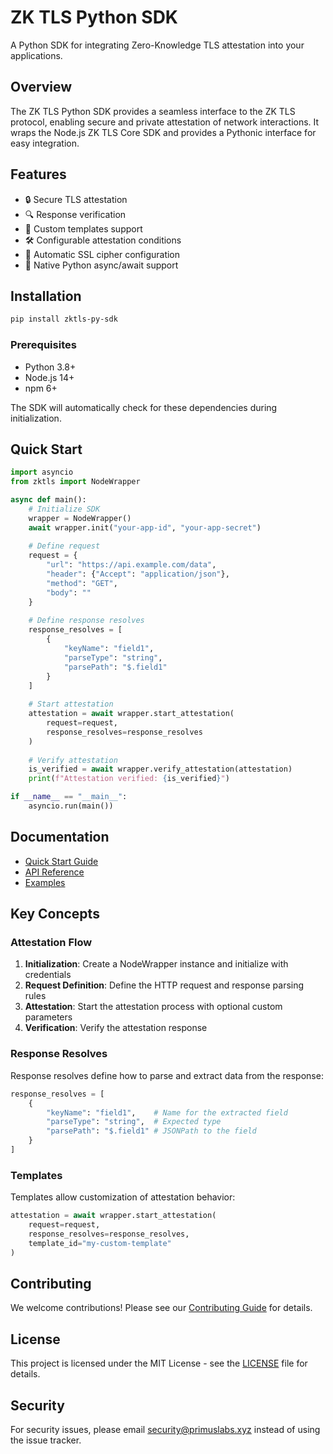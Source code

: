 # ZK TLS Python SDK

A Python SDK for integrating Zero-Knowledge TLS attestation into your applications.

## Overview

The ZK TLS Python SDK provides a seamless interface to the ZK TLS protocol, enabling secure and private attestation of network interactions. It wraps the Node.js ZK TLS Core SDK and provides a Pythonic interface for easy integration.

## Features

- 🔒 Secure TLS attestation
- 🔍 Response verification
- 📝 Custom templates support
- 🛠️ Configurable attestation conditions
- 🔄 Automatic SSL cipher configuration
- 🐍 Native Python async/await support

## Installation

```bash
pip install zktls-py-sdk
```

### Prerequisites

- Python 3.8+
- Node.js 14+
- npm 6+

The SDK will automatically check for these dependencies during initialization.

## Quick Start

```python
import asyncio
from zktls import NodeWrapper

async def main():
    # Initialize SDK
    wrapper = NodeWrapper()
    await wrapper.init("your-app-id", "your-app-secret")
    
    # Define request
    request = {
        "url": "https://api.example.com/data",
        "header": {"Accept": "application/json"},
        "method": "GET",
        "body": ""
    }
    
    # Define response resolves
    response_resolves = [
        {
            "keyName": "field1",
            "parseType": "string",
            "parsePath": "$.field1"
        }
    ]
    
    # Start attestation
    attestation = await wrapper.start_attestation(
        request=request,
        response_resolves=response_resolves
    )
    
    # Verify attestation
    is_verified = await wrapper.verify_attestation(attestation)
    print(f"Attestation verified: {is_verified}")

if __name__ == "__main__":
    asyncio.run(main())
```

## Documentation

- [Quick Start Guide](docs/quickstart.md)
- [API Reference](docs/api.md)
- [Examples](examples/)

## Key Concepts

### Attestation Flow

1. **Initialization**: Create a NodeWrapper instance and initialize with credentials
2. **Request Definition**: Define the HTTP request and response parsing rules
3. **Attestation**: Start the attestation process with optional custom parameters
4. **Verification**: Verify the attestation response

### Response Resolves

Response resolves define how to parse and extract data from the response:

```python
response_resolves = [
    {
        "keyName": "field1",    # Name for the extracted field
        "parseType": "string",  # Expected type
        "parsePath": "$.field1" # JSONPath to the field
    }
]
```

### Templates

Templates allow customization of attestation behavior:

```python
attestation = await wrapper.start_attestation(
    request=request,
    response_resolves=response_resolves,
    template_id="my-custom-template"
)
```

## Contributing

We welcome contributions! Please see our [Contributing Guide](CONTRIBUTING.md) for details.

## License

This project is licensed under the MIT License - see the [LICENSE](LICENSE) file for details.

## Security

For security issues, please email security@primuslabs.xyz instead of using the issue tracker.
